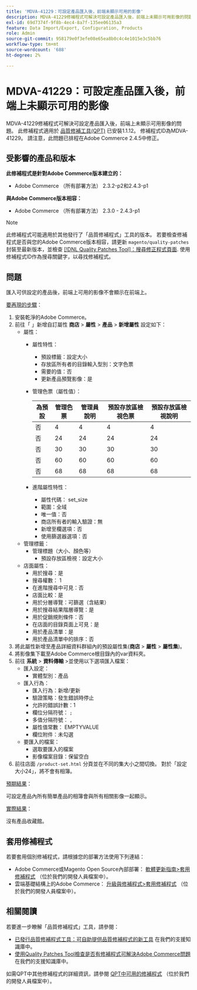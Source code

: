 ```yaml
---
title: 'MDVA-41229：可設定產品匯入後，前端未顯示可用的影像'
description: MDVA-41229修補程式可解決可設定產品匯入後，前端上未顯示可用影像的問題。 安裝[Quality Patches Tool (QPT)](/help/announcements/adobe-commerce-announcements/magento-quality-patches-released-new-tool-to-self-serve-quality-patches.md) 1.1.12後，即可使用此修補程式。 修補程式ID為MDVA-41229。 請注意，此問題已排程在Adobe Commerce 2.4.5中修正。
exl-id: 69d7374f-9f8b-4ec4-8a7f-135ee06135a3
feature: Data Import/Export, Configuration, Products
role: Admin
source-git-commit: 958179e0f3efe08e65ea8b0c4c4e1015e3c5bb76
workflow-type: tm+mt
source-wordcount: '688'
ht-degree: 2%

---
```


# MDVA-41229：可設定產品匯入後，前端上未顯示可用的影像

MDVA-41229修補程式可解決可設定產品匯入後，前端上未顯示可用影像的問題。 此修補程式適用於 [品質修補工具(QPT)](/help/announcements/adobe-commerce-announcements/magento-quality-patches-released-new-tool-to-self-serve-quality-patches.md) 已安裝1.1.12。 修補程式ID為MDVA-41229。 請注意，此問題已排程在Adobe Commerce 2.4.5中修正。

## 受影響的產品和版本

**此修補程式是針對Adobe Commerce版本建立的：**

* Adobe Commerce （所有部署方法） 2.3.2-p2和2.4.3-p1

**與Adobe Commerce版本相容：**

* Adobe Commerce （所有部署方法） 2.3.0 - 2.4.3-p1

>[!NOTE]
>
>此修補程式可能適用於其他發行了「品質修補程式」工具的版本。 若要檢查修補程式是否與您的Adobe Commerce版本相容，請更新 `magento/quality-patches` 封裝至最新版本，並檢查 [[!DNL Quality Patches Tool]：搜尋修正程式頁面](https://devdocs.magento.com/quality-patches/tool.html#patch-grid). 使用修補程式ID作為搜尋關鍵字，以尋找修補程式。

## 問題

匯入可供設定的產品後，前端上可用的影像不會顯示在前端上。

<u>要再現的步驟</u>：

1. 安裝乾淨的Adobe Commerce。
1. 前往「 」新增自訂屬性 **商店** > **屬性** > **產品** > **新增屬性** 設定如下：
   * 屬性：
      * 屬性特性：
         * 預設標籤：設定大小
         * 存放區所有者的目錄輸入型別：文字色票
         * 需要的值：否
         * 更新產品預覽影像：是
      * 管理色票（屬性值）：

        | 為預設 | 管理色票 | 管理員說明 | 預設存放區檢視色票 | 預設存放區檢視說明 |
        |---|---|---|---|---|
        | 否 | 4 | 4 | 4 | 4 |
        | 否 | 24 | 24 | 24 | 24 |
        | 否 | 30 | 30 | 30 | 30 |
        | 否 | 60 | 60 | 60 | 60 |
        | 否 | 68 | 68 | 68 | 68 |
      * 進階屬性特性：
         * 屬性代碼： set_size
         * 範圍：全域
         * 唯一值：否
         * 商店所有者的輸入驗證：無
         * 新增至欄選項：否
         * 使用篩選器選項：否
   * 管理標籤：
      * 管理標題（大小、顏色等）
         * 預設存放區檢視：設定大小
   * 店面屬性：
      * 用於搜尋：是
      * 搜尋權數： 1
      * 在進階搜尋中可見：否
      * 店面比較：是
      * 用於分層導覽：可篩選（含結果）
      * 用於搜尋結果階層導覽：是
      * 用於促銷規則條件：否
      * 在店面的目錄頁面上可見：是
      * 用於產品清單：是
      * 用於產品清單中的排序：否
1. 將此屬性新增至產品詳細資料群組內的預設屬性集(**商店** > **屬性** > **屬性集**)。
1. 將影像集下載至Adobe Commerce根目錄內的var資料夾。
1. 前往 **系統** > **資料傳輸** >並使用以下選項匯入檔案：
   * 匯入設定：
      * 實體型別：產品
   * 匯入行為：
      * 匯入行為：新增/更新
      * 驗證策略：發生錯誤時停止
      * 允許的錯誤計數：1
      * 欄位分隔符號： `;`
      * 多值分隔符號： `,`
      * 屬性值常數： EMPTYVALUE
      * 欄位附件：未勾選
   * 要匯入的檔案：
      * 選取要匯入的檔案
      * 影像檔案目錄：保留空白
1. 前往店面 `/product-set.html` 分頁並在不同的集大小之間切換。 對於「設定大小24」，將不會有相簿。

<u>預期結果</u>：

可設定產品內所有簡單產品的相簿會與所有相關影像一起顯示。

<u>實際結果</u>：

沒有產品收藏館。

## 套用修補程式

若要套用個別修補程式，請根據您的部署方法使用下列連結：

* Adobe Commerce或Magento Open Source內部部署： [軟體更新指南>套用修補程式](https://devdocs.magento.com/guides/v2.4/comp-mgr/patching/mqp.html) （位於我們的開發人員檔案中）。
* 雲端基礎結構上的Adobe Commerce： [升級與修補程式>套用修補程式](https://devdocs.magento.com/cloud/project/project-patch.html) （位於我們的開發人員檔案中）。

## 相關閱讀

若要進一步瞭解「品質修補程式」工具，請參閱：

* [已發行品質修補程式工具：可自助提供品質修補程式的新工具](/help/announcements/adobe-commerce-announcements/magento-quality-patches-released-new-tool-to-self-serve-quality-patches.md) 在我們的支援知識庫中。
* [使用Quality Patches Tool檢查是否有修補程式可解決Adobe Commerce問題](/help/support-tools/patches-available-in-qpt-tool/check-patch-for-magento-issue-with-magento-quality-patches.md) 在我們的支援知識庫中。

如需QPT中其他修補程式的詳細資訊，請參閱 [QPT中可用的修補程式](https://devdocs.magento.com/quality-patches/tool.html#patch-grid) （位於我們的開發人員檔案中）。
